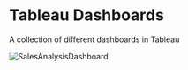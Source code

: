 # Tableau Dashboards
A collection of different dashboards in Tableau

![SalesAnalysisDashboard](https://github.com/eva-shrestha/Tableau-Dashboards/assets/76141624/d0810fe1-47df-42dd-8c3a-c2f82c4f5889)
